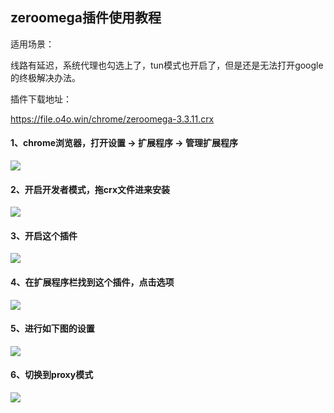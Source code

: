## zeroomega插件使用教程

适用场景：

线路有延迟，系统代理也勾选上了，tun模式也开启了，但是还是无法打开google的终极解决办法。

插件下载地址：

https://file.o4o.win/chrome/zeroomega-3.3.11.crx

#### 1、chrome浏览器，打开设置 -> 扩展程序 -> 管理扩展程序
![](/img/omega/c1.png)

#### 2、开启开发者模式，拖crx文件进来安装
![](/img/omega/c2.png)

#### 3、开启这个插件
![](/img/omega/c3.png)

#### 4、在扩展程序栏找到这个插件，点击选项
![](/img/omega/c4.png)

#### 5、进行如下图的设置
![](/img/omega/c5.png)

#### 6、切换到proxy模式
![](/img/omega/c6.png)

